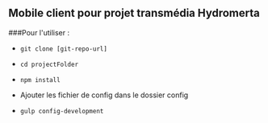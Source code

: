 ## Mobile client pour projet transmédia Hydromerta

###Pour l'utiliser :

- `git clone [git-repo-url]`

- `cd projectFolder`

- `npm install`

- Ajouter les fichier de config dans le dossier config

- `gulp config-development`
